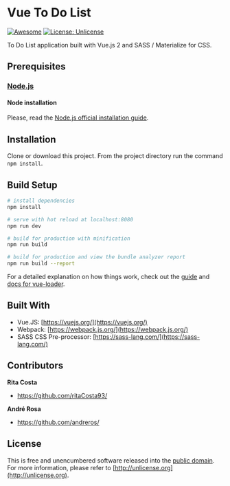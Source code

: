 # Vue To Do List

[![Awesome](https://cdn.rawgit.com/sindresorhus/awesome/d7305f38d29fed78fa85652e3a63e154dd8e8829/media/badge.svg)](https://github.com/andreros/)
[![License: Unlicense](https://img.shields.io/badge/license-Unlicense-blue.svg)](http://unlicense.org/)

To Do List application built with Vue.js 2 and SASS / Materialize for CSS.

## Prerequisites

### [Node.js](https://nodejs.org/en/download/)

#### Node installation

Please, read the [Node.js official installation guide](https://github.com/nodejs/node/wiki/Installation).

## Installation

Clone or download this project. From the project directory run the command `npm install`.

## Build Setup

``` bash
# install dependencies
npm install

# serve with hot reload at localhost:8080
npm run dev

# build for production with minification
npm run build

# build for production and view the bundle analyzer report
npm run build --report
```

For a detailed explanation on how things work, check out the [guide](http://vuejs-templates.github.io/webpack/) and [docs for vue-loader](http://vuejs.github.io/vue-loader).

## Built With

* Vue.JS: [https://vuejs.org/](https://vuejs.org/)
* Webpack: [https://webpack.js.org/](https://webpack.js.org/)
* SASS CSS Pre-processor: [https://sass-lang.com/](https://sass-lang.com/)

## Contributors

**Rita Costa**

* <https://github.com/ritaCosta93/>

**André Rosa**

* <https://github.com/andreros/>


## License

This is free and unencumbered software released into the [public domain](UNLICENSE.txt). For more information,
please refer to [http://unlicense.org](http://unlicense.org).




